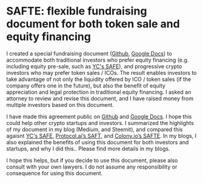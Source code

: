 # SAFTE: flexible fundraising document for both token sale and equity financing

I created a special fundraising document ([Github](https://github.com/Qokka/safte), [Google Docs](https://docs.google.com/document/d/18IkgSOmbOkcURBVqgaPBz1JZODwMmVQPcCLYJe8mjWI/edit?usp=sharing)) to accommodate both traditional investors who prefer equity financing (e.g. including equity pre-sale, such as [YC's SAFE](https://www.ycombinator.com/documents/)), and progressive crypto investors who may prefer token sales / ICOs. The result enables investors to take advantage of not only the liquidity offered by ICO / token sales (if the company offers one in the future), but also the benefit of equity appreciation and legal protection in traditional equity financing. I asked an attorney to review and revise this document, and I have raised money from multiple investors based on this document.

I have made this agreement public on [Github](https://github.com/Qokka/safte) and [Google Docs](https://docs.google.com/document/d/18IkgSOmbOkcURBVqgaPBz1JZODwMmVQPcCLYJe8mjWI/edit?usp=sharing). I hope this could help other crypto startups and investors. I summarized the highlights of my document in my blog (Medium, and Steemit), and compared this agaisnt [YC's SAFE](https://www.ycombinator.com/documents/), [Protocol.ai’s SAFT](https://saftproject.com/), and [Colony.io’s SAFTE](https://blog.colony.io/a-simple-agreement-for-future-tokens-or-equity-b8ef08608347). In my blogs, I also explained the benefits of using this document for both investors and startups, and why I did this.. Please find more details in my blogs.

I hope this helps, but if you decide to use this document, please also consult with your own lawyers. I do not assume any responsibility or consequence for using this document.
